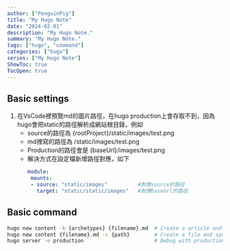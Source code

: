 ```yaml
---
author: ["PenguinPig"]
title: "My Hugo Note"
date: "2024-02-01"
description: "My Hugo Note."
summary: "My Hugo Note."
tags: ["hugo", "coomand"]
categories: ["hugo"]
series: ["My Hugo Note"]
ShowToc: true
TocOpen: true
---
```

## Basic settings
1. 在VsCode裡預覽md的圖片路徑，在hugo production上會存取不到，因為hugo會把static的路徑解析成網站根目錄，例如
     - source的路徑為 {rootProject}/static/images/test.png
     - md裡寫的路徑為 /static/images/test.png
     - Production的路徑會是 {baseUrl}/images/test.png
     - 解決方式在設定檔新增路徑對應，如下
        ```yaml
        module:
         mounts:
         - source: "static/images"          #對應source的路徑
           target: "static/static/images"   #對應baseUrl的路徑
        ```  
## Basic command

```sh
hugo new content -k {archetypes} {filename}.md  # Create a article and specefic the file type
hugo new content {filename}.md -c {path}        # Create a file and specific file path
hugo server -e production                       # Debug with production mode
```